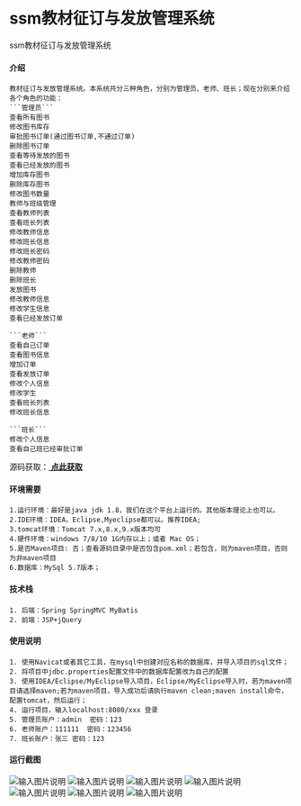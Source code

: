 # ssm教材征订与发放管理系统
ssm教材征订与发放管理系统


#### 介绍
```
教材征订与发放管理系统。本系统共分三种角色，分别为管理员、老师、班长；现在分别来介绍各个角色的功能：  
```管理员```  
查看所有图书  
修改图书库存  
审批图书订单(通过图书订单,不通过订单)  
删除图书订单  
查看等待发放的图书  
查看已经发放的图书  
增加库存图书  
删除库存图书  
修改图书数量  
教师与班级管理  
查看教师列表  
查看班长列表  
修改教师信息  
修改班长信息  
修改班长密码  
修改教师密码  
删除教师  
删除班长  
发放图书  
修改教师信息  
修改学生信息  
查看已经发放订单  
  
```老师```  
查看自己订单  
查看图书信息  
增加订单  
查看发放订单  
修改个人信息  
修改学生  
查看班长列表  
修改班长信息  
  
```班长```  
修改个人信息  
查看自己班已经审批订单
```

源码获取：[ **点此获取** ](http://www.shuyue.fun/?type=productinfo&id=143)

#### 环境需要
```
1.运行环境：最好是java jdk 1.8，我们在这个平台上运行的。其他版本理论上也可以。
2.IDE环境：IDEA，Eclipse,Myeclipse都可以。推荐IDEA;
3.tomcat环境：Tomcat 7.x,8.x,9.x版本均可
4.硬件环境：windows 7/8/10 1G内存以上；或者 Mac OS；
5.是否Maven项目: 否；查看源码目录中是否包含pom.xml；若包含，则为maven项目，否则为非maven项目 
6.数据库：MySql 5.7版本；
```

#### 技术栈
```
1. 后端：Spring SpringMVC MyBatis
2. 前端：JSP+jQuery
```

#### 使用说明
```
1. 使用Navicat或者其它工具，在mysql中创建对应名称的数据库，并导入项目的sql文件；
2. 将项目中jdbc.properties配置文件中的数据库配置改为自己的配置
3. 使用IDEA/Eclipse/MyEclipse导入项目，Eclipse/MyEclipse导入时，若为maven项目请选择maven;若为maven项目，导入成功后请执行maven clean;maven install命令，配置tomcat，然后运行；
4. 运行项目，输入localhost:8080/xxx 登录
5. 管理员账户：admin  密码：123
6. 老师账户：111111  密码：123456
7. 班长账户：张三 密码：123
```

#### 运行截图
![输入图片说明](https://images.gitee.com/uploads/images/2021/0307/215117_f034a94c_863230.png "屏幕截图.png")
![输入图片说明](https://images.gitee.com/uploads/images/2021/0307/215210_43fd4b4e_863230.png "屏幕截图.png")
![输入图片说明](https://images.gitee.com/uploads/images/2021/0307/215227_4c4cc89f_863230.png "屏幕截图.png")
![输入图片说明](https://images.gitee.com/uploads/images/2021/0307/215242_21c86860_863230.png "屏幕截图.png")
![输入图片说明](https://images.gitee.com/uploads/images/2021/0307/215255_167819ea_863230.png "屏幕截图.png")
![输入图片说明](https://images.gitee.com/uploads/images/2021/0307/215307_086b1967_863230.png "屏幕截图.png")
![输入图片说明](https://images.gitee.com/uploads/images/2021/0307/215321_160dcf61_863230.png "屏幕截图.png")
